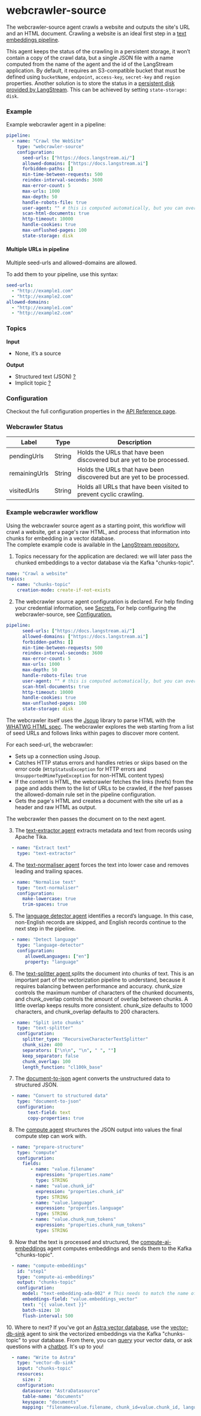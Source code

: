 # webcrawler-source

The webcrawler-source agent crawls a website and outputs the site's URL and an HTML document. Crawling a website is an ideal first step in a [text embeddings pipeline](https://github.com/LangStream/langstream/tree/main/examples/applications/webcrawler-source).

This agent keeps the status of the crawling in a persistent storage, it won’t contain a copy of the crawl data, but a single JSON file with a name computed from the name of the agent and the id of the LangStream application.
By default, it requires an S3-compatible bucket that must be defined using `bucketName`, `endpoint`, `access-key`, `secret-key` and `region` properties.
Another solution is to store the status in a [persistent disk provided by LangStream](../../building-applications/stateful-agents.md). This can be achieved by setting `state-storage: disk`.

### Example

Example webcrawler agent in a pipeline:

```yaml
pipeline:
  - name: "Crawl the WebSite"
    type: "webcrawler-source"
    configuration:
      seed-urls: ["https://docs.langstream.ai/"]
      allowed-domains: ["https://docs.langstream.ai"]
      forbidden-paths: []
      min-time-between-requests: 500
      reindex-interval-seconds: 3600
      max-error-count: 5
      max-urls: 1000
      max-depth: 50
      handle-robots-file: true
      user-agent: "" # this is computed automatically, but you can override it
      scan-html-documents: true
      http-timeout: 10000
      handle-cookies: true
      max-unflushed-pages: 100
      state-storage: disk
```

#### Multiple URLs in pipeline

Multiple seed-urls and allowed-domains are allowed.

To add them to your pipeline, use this syntax:

```yaml
seed-urls:
  - "http://example1.com"
  - "http://example2.com"
allowed-domains:
  - "http://example1.com"
  - "http://example2.com"  
```

### Topics

**Input**

* None, it’s a source

**Output**

* Structured text (JSON) [?](../agent-messaging.md)
* Implicit topic [?](../agent-messaging.md#implicit-input-and-output-topics)

### Configuration

Checkout the full configuration properties in the [API Reference page](../../building-applications/api-reference/agents.md#webcrawler-source).


### Webcrawler Status

| Label         | Type   | Description                                                           |
| ------------- | ------ | --------------------------------------------------------------------- |
| pendingUrls   | String | Holds the URLs that have been discovered but are yet to be processed. |
| remainingUrls | String | Holds the URLs that have been discovered but are yet to be processed. |
| visitedUrls   | String | Holds all URLs that have been visited to prevent cyclic crawling.     |

### Example webcrawler workflow

Using the webcrawler source agent as a starting point, this workflow will crawl a website, get a page's raw HTML, and process that information into chunks for embedding in a vector database.\
The complete example code is available in the [LangStream repository.](https://github.com/LangStream/langstream/tree/main/examples/applications/webcrawler-source)

1. Topics necessary for the application are declared: we will later pass the chunked embeddings to a vector database via the Kafka "chunks-topic".

```yaml
name: "Crawl a website"
topics:
  - name: "chunks-topic"
    creation-mode: create-if-not-exists
```

2. The webcrawler source agent configuration is declared. For help finding your credential information, see [Secrets.](../../building-applications/secrets.md) For help configuring the webcrawler-source, see [Configuration.](webcrawler-source.md#configuration)

```yaml
pipeline:
      seed-urls: ["https://docs.langstream.ai/"]
      allowed-domains: ["https://docs.langstream.ai"]
      forbidden-paths: []
      min-time-between-requests: 500
      reindex-interval-seconds: 3600
      max-error-count: 5
      max-urls: 1000
      max-depth: 50
      handle-robots-file: true
      user-agent: "" # this is computed automatically, but you can override it
      scan-html-documents: true
      http-timeout: 10000
      handle-cookies: true
      max-unflushed-pages: 100
      state-storage: disk
```

The webcrawler itself uses the [Jsoup](https://jsoup.org/) library to parse HTML with the [WHATWG HTML spec](https://html.spec.whatwg.org/multipage/). The webcrawler explores the web starting from a list of seed URLs and follows links within pages to discover more content.&#x20;

For each seed-url, the webcrawler:

* Sets up a connection using Jsoup.&#x20;
* Catches HTTP status errors and handles retries or skips based on the error code (`HttpStatusException` for HTTP errors and `UnsupportedMimeTypeException` for non-HTML content types)
* If the content is HTML, the webcrawler fetches the links (hrefs) from the page and adds them to the list of URLs to be crawled, if the href passes the allowed-domain rule set in the pipeline configuration.
* Gets the page's HTML and creates a document with the site url as a header and raw HTML as output.

The webcrawler then passes the document on to the next agent.

3. The [text-extractor agent](../text-processors/text-extractor.md) extracts metadata and text from records using Apache Tika.&#x20;

```yaml
  - name: "Extract text"
    type: "text-extractor"
```

4. The [text-normaliser agent](../text-processors/text-normaliser.md) forces the text into lower case and removes leading and trailing spaces.&#x20;

```yaml
  - name: "Normalise text"
    type: "text-normaliser"
    configuration:
      make-lowercase: true
      trim-spaces: true
```

5. The [language detector agent](../text-processors/language-detector.md) identifies a record’s language. In this case, non-English records are skipped, and English records continue to the next step in the pipeline.

```yaml
  - name: "Detect language"
    type: "language-detector"
    configuration:
       allowedLanguages: ["en"]
       property: "language"
```

6. The [text-splitter agent ](../text-processors/text-splitter.md)splits the document into chunks of text. This is an important part of the vectorization pipeline to understand, because it requires balancing between performance and accuracy. chunk\_size controls the maximum number of characters of the chunked documents, and chunk\_overlap controls the amount of overlap between chunks. A little overlap keeps results more consistent. chunk\_size defaults to 1000 characters, and chunk\_overlap defaults to 200 characters.

```yaml
  - name: "Split into chunks"
    type: "text-splitter"
    configuration:
      splitter_type: "RecursiveCharacterTextSplitter"
      chunk_size: 400
      separators: ["\n\n", "\n", " ", ""]
      keep_separator: false
      chunk_overlap: 100
      length_function: "cl100k_base"
```

7. The [document-to-json](../text-processors/document-to-json.md) agent converts the unstructured data to structured JSON.&#x20;

```yaml
  - name: "Convert to structured data"
    type: "document-to-json"
    configuration:
        text-field: text
        copy-properties: true
```

8. The [compute agent](../data-transform/compute.md) structures the JSON output into values the final compute step can work with.

```yaml
  - name: "prepare-structure"
    type: "compute"
    configuration:
      fields:
         - name: "value.filename"
           expression: "properties.name"
           type: STRING
         - name: "value.chunk_id"
           expression: "properties.chunk_id"
           type: STRING
         - name: "value.language"
           expression: "properties.language"
           type: STRING
         - name: "value.chunk_num_tokens"
           expression: "properties.chunk_num_tokens"
           type: STRING
```

9. Now that the text is processed and structured, the [compute-ai-embeddings](../ai-actions/compute-ai-embeddings.md) agent computes embeddings and sends them to the Kafka "chunks-topic".

```yaml
  - name: "compute-embeddings"
    id: "step1"
    type: "compute-ai-embeddings"
    output: "chunks-topic"
    configuration:
      model: "text-embedding-ada-002" # This needs to match the name of the model deployment, not the base model
      embeddings-field: "value.embeddings_vector"
      text: "{{ value.text }}"
      batch-size: 10
      flush-interval: 500
```

10\. Where to next? If you've got an [Astra vector database](http://astra.datastax.com), use the [vector-db-sink](vector-db-sink.md) agent to sink the vectorized embeddings via the Kafka "chunks-topic" to your database. From there, you can [query](../text-processors/query-vector-db.md) your vector data, or ask questions with a [chatbot](https://github.com/LangStream/langstream/blob/main/examples/applications/webcrawler-source/chatbot.yaml). It's up to you!

```yaml
  - name: "Write to Astra"
    type: "vector-db-sink"
    input: "chunks-topic"
    resources:
      size: 2
    configuration:
      datasource: "AstraDatasource"
      table-name: "documents"
      keyspace: "documents"
      mapping: "filename=value.filename, chunk_id=value.chunk_id, language=value.language, text=value.text, embeddings_vector=value.embeddings_vector, num_tokens=value.chunk_num_tokens"
```
